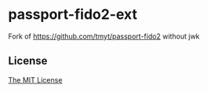 # passport-fido2-ext

Fork of https://github.com/tmyt/passport-fido2 without jwk

## License

[The MIT License](http://opensource.org/licenses/MIT)
